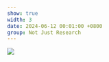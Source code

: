 ```yaml
---
show: true
width: 3
date: 2024-06-12 00:01:00 +0800
group: Not Just Research
---
```

<div>
<img src="{{ 'assets/images/etc/17.jpg' | relative_url }}" class="img-fluid rounded" >
</div>
